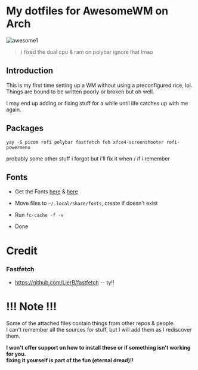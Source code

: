 # My dotfiles for AwesomeWM on Arch
![awesome1](https://fuji.s-ul.eu/bpLr62e0)
> i fixed the dual cpu & ram on polybar ignore that lmao

## Introduction
This is my first time setting up a WM without using a preconfigured rice, lol. \
Things are bound to be written poorly or broken but oh well. 

I may end up adding or fixing stuff for a while until life catches up with me again.

## Packages
``` yay -S picom rofi polybar fastfetch feh xfce4-screenshooter rofi-powermenu ``` 

probably some other stuff i forgot but i'll fix it when / if i remember

## Fonts
- Get the Fonts [here](https://www.jetbrains.com/lp/mono/) & [here](https://github.com/ryanoasis/nerd-fonts/releases/download/v3.2.1/JetBrainsMono.zip) 
- Move files to ``` ~/.local/share/fonts ```, create if doesn't exist

- Run ```fc-cache -f -v ``` 

- Done

# Credit

### Fastfetch
- https://github.com/LierB/fastfetch -- ty!!

# !!! Note !!!
Some of the attached files contain things from other repos & people. \
I can't remember all the sources for stuff, but I will add them as I rediscover them.

**I won't offer support on how to install these or if something isn't working for you. \
fixing it yourself is part of the fun (eternal dread)!!**
